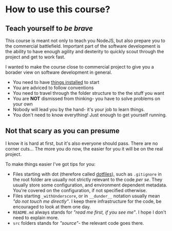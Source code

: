 # How to use this course?

## Teach yourself to _be brave_
This course is meant not only to teach you NodeJS, but also prepare you to the commercial battlefield.
Important part of the software development is the ability to have enough agility and dexterity to quickly scout through the project and get to work fast.

I wanted to make the course close to commercial project to give you a borader view on software development in general.
- You need to have [things installed](./Prerequisites.md) to start
- You are adviced to follow conventions
- You need to travel through the folder structure to the the stuff you want
- You are **NOT** dismissed from thinking- you have to solve problems on your own
- Nobody will lead you by the hand- it's your job to learn things.
- You don't need to know everything! Just enough to get yourself running.

## Not that scary as you can presume
I know it is hard at first, but it's also everyone should pass. There are no corner cuts...
The more you do now, the easier for you it will be on the real project.

To make things easier I've got tips for you:
- Files starting with dot (therefore called [dotfiles](https://www.quora.com/What-are-dotfiles)), such as `.gitignore` in the root folder are usually not strictly relevant to the code _per se_.
They usually store some configuration, and environment dependent metadata. You're covered on the configuration, if not specified otherwise.
- Files starting `_withUnderscore`, or in `__dunder__` notation usually mean _"do not touch me directly"_. 
I keep there infrastructure for the code, be encouraged to look at them one day.
- `README.md` always stands for _"read me first, if you see me"_.
I hope I don't need to explain more.
- `src` folders stands for _"source"_- the relevant code goes there.